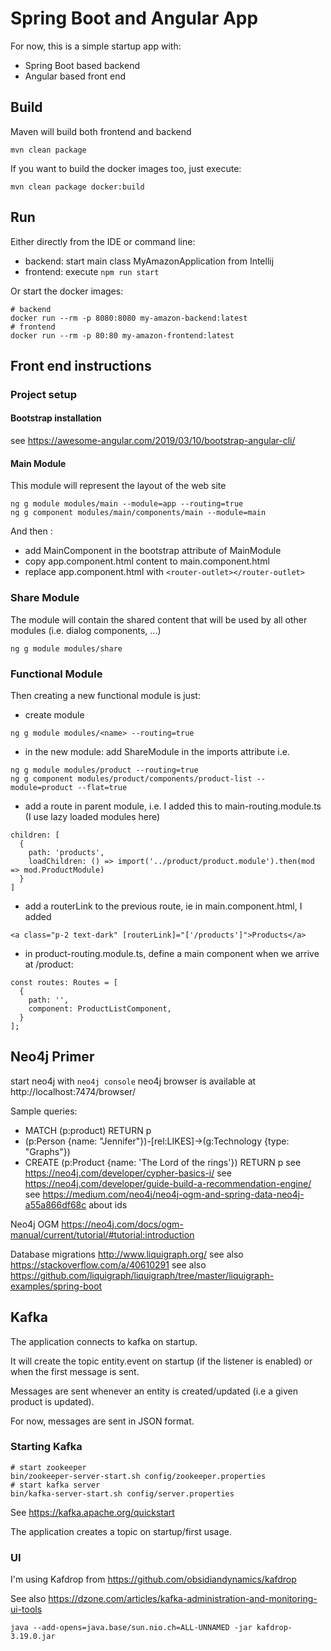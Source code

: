 # Spring Boot and Angular App

For now, this is a simple startup app with:

* Spring Boot based backend
* Angular based front end

## Build

Maven will build both frontend and backend

```
mvn clean package
```

If you want to build the docker images too, just execute:

```
mvn clean package docker:build
```

## Run

Either directly from the IDE or command line:

* backend: start main class MyAmazonApplication from Intellij
* frontend: execute `npm run start`

Or start the docker images:

```
# backend
docker run --rm -p 8080:8080 my-amazon-backend:latest
# frontend
docker run --rm -p 80:80 my-amazon-frontend:latest
```


## Front end instructions

### Project setup

#### Bootstrap installation

see https://awesome-angular.com/2019/03/10/bootstrap-angular-cli/

#### Main Module

This module will represent the layout of the web site

```
ng g module modules/main --module=app --routing=true 
ng g component modules/main/components/main --module=main 
```
And then :

* add MainComponent in the bootstrap attribute of MainModule 
* copy app.component.html content to main.component.html
* replace app.component.html with `<router-outlet></router-outlet>`

### Share Module

The module will contain the shared content that will be used by all other modules (i.e. dialog components, ...)

```
ng g module modules/share
```


### Functional Module

Then creating a new functional module is just:

* create module
```
ng g module modules/<name> --routing=true
```
* in the new module: add ShareModule in the imports attribute
i.e.
```
ng g module modules/product --routing=true
ng g component modules/product/components/product-list --module=product --flat=true 
```
* add a route in parent module, i.e. I added this to main-routing.module.ts (I use lazy loaded modules here)
```
children: [
  {
    path: 'products',
    loadChildren: () => import('../product/product.module').then(mod => mod.ProductModule)
  }
]
```
* add a routerLink to the previous route, ie in main.component.html, I added
```
<a class="p-2 text-dark" [routerLink]="['/products']">Products</a>
```
* in product-routing.module.ts, define a main component when we arrive at /product:
```
const routes: Routes = [
  {
    path: '',
    component: ProductListComponent,
  }
];
```

## Neo4j Primer

start neo4j with `neo4j console`
neo4j browser is available at http://localhost:7474/browser/

Sample queries:
* MATCH (p:product) RETURN p
* (p:Person {name: "Jennifer"})-[rel:LIKES]->(g:Technology {type: "Graphs"})
* CREATE (p:Product {name: 'The Lord of the rings'})
  RETURN p
see https://neo4j.com/developer/cypher-basics-i/
see https://neo4j.com/developer/guide-build-a-recommendation-engine/
see https://medium.com/neo4j/neo4j-ogm-and-spring-data-neo4j-a55a866df68c about ids

Neo4j OGM
https://neo4j.com/docs/ogm-manual/current/tutorial/#tutorial:introduction

Database migrations
http://www.liquigraph.org/
see also https://stackoverflow.com/a/40610291
see also https://github.com/liquigraph/liquigraph/tree/master/liquigraph-examples/spring-boot

## Kafka

The application connects to kafka on startup.

It will create the topic entity.event on startup (if the listener is enabled) or when the first message is sent.

Messages are sent whenever an entity is created/updated (i.e a given product is updated).

For now, messages are sent in JSON format.

### Starting Kafka

```
# start zookeeper 
bin/zookeeper-server-start.sh config/zookeeper.properties
# start kafka server
bin/kafka-server-start.sh config/server.properties
```
See https://kafka.apache.org/quickstart

The application creates a topic on startup/first usage.

### UI

I'm using Kafdrop from https://github.com/obsidiandynamics/kafdrop

See also https://dzone.com/articles/kafka-administration-and-monitoring-ui-tools

```
java --add-opens=java.base/sun.nio.ch=ALL-UNNAMED -jar kafdrop-3.19.0.jar 
```
